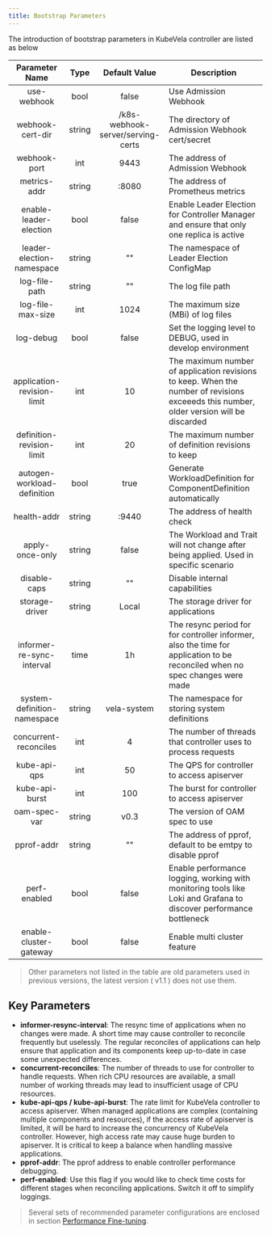```yaml
---
title: Bootstrap Parameters
---
```


The introduction of bootstrap parameters in KubeVela controller are listed as below

|       Parameter Name        |  Type  |           Default Value           | Description                                                                                                                             |
| :-------------------------: | :----: | :-------------------------------: | --------------------------------------------------------------------------------------------------------------------------------------- |
|         use-webhook         |  bool  |               false               | Use Admission Webhook                                                                                                                   |
|      webhook-cert-dir       | string | /k8s-webhook-server/serving-certs | The directory of Admission Webhook cert/secret                                                                                          |
|        webhook-port         |  int   |               9443                | The address of Admission Webhook                                                                                                        |
|        metrics-addr         | string |               :8080               | The address of Prometheus metrics                                                                                                       |
|   enable-leader-election    |  bool  |               false               | Enable Leader Election for Controller Manager and ensure that only one replica is active                                                |
|  leader-election-namespace  | string |                ""                 | The namespace of Leader Election ConfigMap                                                                                              |
|        log-file-path        | string |                ""                 | The log file path                                                                                                                       |
|      log-file-max-size      |  int   |               1024                | The maximum size (MBi) of log files                                                                                                     |
|          log-debug          |  bool  |               false               | Set the logging level to DEBUG, used in develop environment                                                                             |
| application-revision-limit  |  int   |                10                 | The maximum number of application revisions to keep. When the number of revisions exceeeds this number, older version will be discarded |
|  definition-revision-limit  |  int   |                20                 | The maximum number of definition revisions to keep                                                                                      |
| autogen-workload-definition |  bool  |               true                | Generate WorkloadDefinition for ComponentDefinition automatically                                                                       |
|         health-addr         | string |               :9440               | The address of health check                                                                                                             |
|       apply-once-only       | string |               false               | The Workload and Trait will not change after being applied. Used in specific scenario                                                   |
|        disable-caps         | string |                ""                 | Disable internal capabilities                                                                                                           |
|       storage-driver        | string |               Local               | The storage driver for applications                                                                                                     |
|  informer-re-sync-interval  |  time  |                1h                 | The resync period for for controller informer, also the time for application to be reconciled when no spec changes were made            |
| system-definition-namespace | string |            vela-system            | The namespace for storing system definitions                                                                                            |
|    concurrent-reconciles    |  int   |                 4                 | The number of threads that controller uses to process requests                                                                          |
|        kube-api-qps         |  int   |                50                 | The QPS for controller to access apiserver                                                                                              |
|       kube-api-burst        |  int   |                100                | The burst for controller to access apiserver                                                                                            |
|        oam-spec-var         | string |               v0.3                | The version of OAM spec to use                                                                                                          |
|         pprof-addr          | string |                ""                 | The address of pprof, default to be emtpy to disable pprof                                                                              |
|        perf-enabled         |  bool  |               false               | Enable performance logging, working with monitoring tools like Loki and Grafana to discover performance bottleneck                      |
| enable-cluster-gateway | bool | false | Enable multi cluster feature |

> Other parameters not listed in the table are old parameters used in previous versions, the latest version ( v1.1 ) does not use them.

## Key Parameters

- **informer-resync-interval**: The resync time of applications when no changes were made. A short time may cause controller to reconcile frequently but uselessly. The regular reconciles of applications can help ensure that application and its components keep up-to-date in case some unexpected differences.
- **concurrent-reconciles**: The number of threads to use for controller to handle requests. When rich CPU resources are available, a small number of working threads may lead to insufficient usage of CPU resources.
- **kube-api-qps / kube-api-burst**: The rate limit for KubeVela controller to access apiserver. When managed applications are complex (containing multiple components and resources), if the access rate of apiserver is limited, it will be hard to increase the concurrency of KubeVela controller. However, high access rate may cause huge burden to apiserver. It is critical to keep a balance when handling massive applications.
- **pprof-addr**: The pprof address to enable controller performance debugging.
- **perf-enabled**: Use this flag if you would like to check time costs for different stages when reconciling applications. Switch it off to simplify loggings.

> Several sets of recommended parameter configurations are enclosed in section [Performance Fine-tuning](./performance-finetuning).